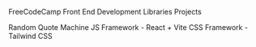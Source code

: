 FreeCodeCamp
Front End Development Libraries Projects

Random Quote Machine
JS Framework - React + Vite
CSS Framework - Tailwind CSS
